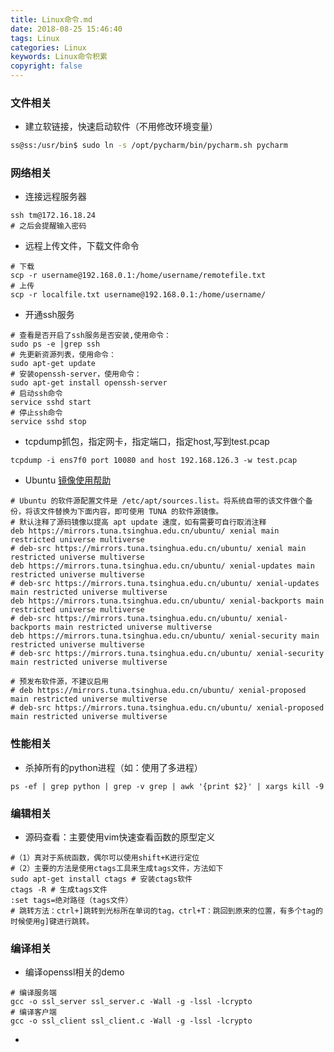 ```yaml
---
title: Linux命令.md
date: 2018-08-25 15:46:40
tags: Linux
categories: Linux
keywords: Linux命令积累
copyright: false
---
```


### 文件相关
- 建立软链接，快速启动软件（不用修改环境变量）
```sh
ss@ss:/usr/bin$ sudo ln -s /opt/pycharm/bin/pycharm.sh pycharm
```

### 网络相关
- 连接远程服务器
```
ssh tm@172.16.18.24
# 之后会提醒输入密码
```

- 远程上传文件，下载文件命令

```
# 下载
scp -r username@192.168.0.1:/home/username/remotefile.txt
# 上传
scp -r localfile.txt username@192.168.0.1:/home/username/
```

- 开通ssh服务
```
# 查看是否开启了ssh服务是否安装,使用命令：
sudo ps -e |grep ssh
# 先更新资源列表，使用命令：
sudo apt-get update
# 安装openssh-server，使用命令：
sudo apt-get install openssh-server
# 启动ssh命令
service sshd start
# 停止ssh命令
service sshd stop
```


- tcpdump抓包，指定网卡，指定端口，指定host,写到test.pcap
```
tcpdump -i ens7f0 port 10080 and host 192.168.126.3 -w test.pcap
```

- Ubuntu <a href="https://mirrors.tuna.tsinghua.edu.cn/help/ubuntu/">镜像使用帮助</a>
```
# Ubuntu 的软件源配置文件是 /etc/apt/sources.list。将系统自带的该文件做个备份，将该文件替换为下面内容，即可使用 TUNA 的软件源镜像。
# 默认注释了源码镜像以提高 apt update 速度，如有需要可自行取消注释
deb https://mirrors.tuna.tsinghua.edu.cn/ubuntu/ xenial main restricted universe multiverse
# deb-src https://mirrors.tuna.tsinghua.edu.cn/ubuntu/ xenial main restricted universe multiverse
deb https://mirrors.tuna.tsinghua.edu.cn/ubuntu/ xenial-updates main restricted universe multiverse
# deb-src https://mirrors.tuna.tsinghua.edu.cn/ubuntu/ xenial-updates main restricted universe multiverse
deb https://mirrors.tuna.tsinghua.edu.cn/ubuntu/ xenial-backports main restricted universe multiverse
# deb-src https://mirrors.tuna.tsinghua.edu.cn/ubuntu/ xenial-backports main restricted universe multiverse
deb https://mirrors.tuna.tsinghua.edu.cn/ubuntu/ xenial-security main restricted universe multiverse
# deb-src https://mirrors.tuna.tsinghua.edu.cn/ubuntu/ xenial-security main restricted universe multiverse

# 预发布软件源，不建议启用
# deb https://mirrors.tuna.tsinghua.edu.cn/ubuntu/ xenial-proposed main restricted universe multiverse
# deb-src https://mirrors.tuna.tsinghua.edu.cn/ubuntu/ xenial-proposed main restricted universe multiverse

```

### 性能相关
- 杀掉所有的python进程（如：使用了多进程）
```
ps -ef | grep python | grep -v grep | awk '{print $2}' | xargs kill -9 
```
### 编辑相关
- 源码查看：主要使用vim快速查看函数的原型定义
```
#（1）真对于系统函数，偶尔可以使用shift+K进行定位
#（2）主要的方法是使用ctags工具来生成tags文件，方法如下
sudo apt-get install ctags # 安装ctags软件
ctags -R # 生成tags文件
:set tags=绝对路径（tags文件）
# 跳转方法：ctrl+]跳转到光标所在单词的tag，ctrl+T：跳回到原来的位置，有多个tag的时候使用g]键进行跳转。
```


### 编译相关
- 编译openssl相关的demo
```
# 编译服务端
gcc -o ssl_server ssl_server.c -Wall -g -lssl -lcrypto
# 编译客户端
gcc -o ssl_client ssl_client.c -Wall -g -lssl -lcrypto
```





- 

